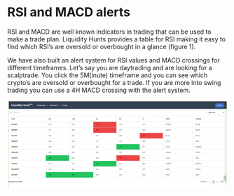 # RSI and MACD alerts

RSI and MACD are well known indicators in trading that can be used to make a trade plan. Liquidity Hunts provides a table for RSI making it easy to find which RSI’s are oversold or overbought in a glance (figure 1).

We have also built an alert system for RSI values and MACD crossings for different timeframes. Let’s say you are daytrading and are looking for a scalptrade. You click the 5M(inute) timeframe and you can see which crypto’s are oversold or overbought for a trade. If you are more into swing trading you can use a 4H MACD crossing with the alert system. 

![Figure 1: RSI table. Click on the timeframes to immediately see which RSI’s are oversold or overbought.](/static/test3.png)

